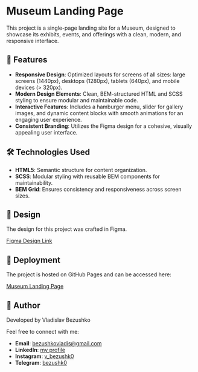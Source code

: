 # Museum Landing Page  

This project is a single-page landing site for a Museum, designed to showcase its exhibits, events, and offerings with a clean, modern, and responsive interface.  

## 🌟 Features  
- **Responsive Design**: Optimized layouts for screens of all sizes: large screens (1440px), desktops (1280px), tablets (640px), and mobile devices (> 320px).  
- **Modern Design Elements**: Clean, BEM-structured HTML and SCSS styling to ensure modular and maintainable code.  
- **Interactive Features**: Includes a hamburger menu, slider for gallery images, and dynamic content blocks with smooth animations for an engaging user experience.  
- **Consistent Branding**: Utilizes the Figma design for a cohesive, visually appealing user interface.  

## 🛠️ Technologies Used  
- **HTML5**: Semantic structure for content organization.  
- **SCSS**: Modular styling with reusable BEM components for maintainability.  
- **BEM Grid**: Ensures consistency and responsiveness across screen sizes.  

## 🎨 Design  
The design for this project was crafted in Figma.  

[Figma Design Link](https://www.figma.com/file/cRBCqE06cDrY3s4jX7h3iY/%D0%9D%D0%90%D0%9C%D0%A3-(Edit)?node-id=0%3A1) 

## 🚀 Deployment  
The project is hosted on GitHub Pages and can be accessed here:  

[Museum Landing Page](https://bezushk0.github.io/Museum-1)  

## 👤 Author  
Developed by Vladislav Bezushko

Feel free to connect with me:

- **Email**: bezushkovladis@gmail.com  
- **LinkedIn**: [my profile](https://www.linkedin.com/in/vladislav-bezushko-173795232/)  
- **Instagram**: [v_bezushk0](https://www.instagram.com/v_bezushk0/)  
- **Telegram**: [bezushk0](https://t.me/Bezushk0) 
